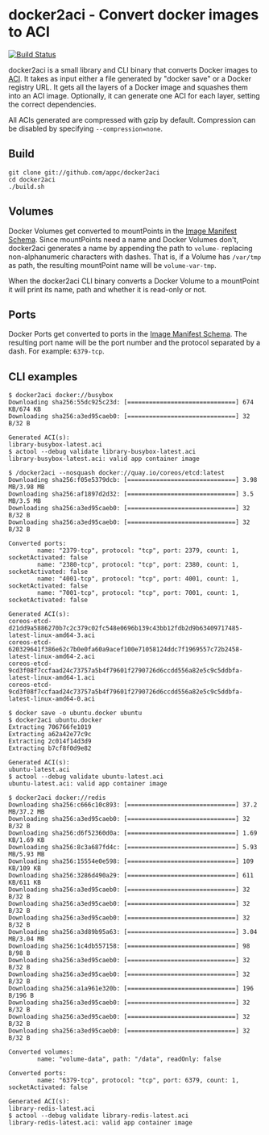 # docker2aci - Convert docker images to ACI

[![Build Status](https://semaphoreci.com/api/v1/projects/4472761c-2b88-41f2-b2de-bf0447a8a290/610597/badge.svg)](https://semaphoreci.com/appc/docker2aci)

docker2aci is a small library and CLI binary that converts Docker images to
[ACI][aci]. It takes as input either a file generated by "docker save" or a
Docker registry URL. It gets all the layers of a Docker image and squashes them
into an ACI image. Optionally, it can generate one ACI for each layer, setting
the correct dependencies.

All ACIs generated are compressed with gzip by default. Compression can be
disabled by specifying `--compression=none`.


## Build

	git clone git://github.com/appc/docker2aci
	cd docker2aci
	./build.sh

## Volumes

Docker Volumes get converted to mountPoints in the [Image Manifest
Schema][imageschema]. Since mountPoints need a name and Docker Volumes don't,
docker2aci generates a name by appending the path to `volume-` replacing
non-alphanumeric characters with dashes. That is, if a Volume has `/var/tmp`
as path, the resulting mountPoint name will be `volume-var-tmp`.

When the docker2aci CLI binary converts a Docker Volume to a mountPoint it will
print its name, path and whether it is read-only or not.

## Ports

Docker Ports get converted to ports in the [Image Manifest
Schema][imageschema]. The resulting port name will be the port number and the
protocol separated by a dash. For example: `6379-tcp`.

## CLI examples

```
$ docker2aci docker://busybox
Downloading sha256:55dc925c23d: [==============================] 674 KB/674 KB
Downloading sha256:a3ed95caeb0: [==============================] 32 B/32 B

Generated ACI(s):
library-busybox-latest.aci
$ actool --debug validate library-busybox-latest.aci
library-busybox-latest.aci: valid app container image
```

```
$ /docker2aci --nosquash docker://quay.io/coreos/etcd:latest
Downloading sha256:f05e5379dcb: [==============================] 3.98 MB/3.98 MB
Downloading sha256:af1897d2d32: [==============================] 3.5 MB/3.5 MB
Downloading sha256:a3ed95caeb0: [==============================] 32 B/32 B
Downloading sha256:a3ed95caeb0: [==============================] 32 B/32 B

Converted ports:
        name: "2379-tcp", protocol: "tcp", port: 2379, count: 1, socketActivated: false
        name: "2380-tcp", protocol: "tcp", port: 2380, count: 1, socketActivated: false
        name: "4001-tcp", protocol: "tcp", port: 4001, count: 1, socketActivated: false
        name: "7001-tcp", protocol: "tcp", port: 7001, count: 1, socketActivated: false

Generated ACI(s):
coreos-etcd-d21dd9a5886270b7c2c379c02fc548e0696b139c43bb12fdb2d9b63409717485-latest-linux-amd64-3.aci
coreos-etcd-620329641f386e62c7b0e0fa60a9acef100e71058124ddc7f1969557c72b2458-latest-linux-amd64-2.aci
coreos-etcd-9cd3f08f7ccfaad24c73757a5b4f79601f2790726d6ccdd556a82e5c9c5ddbfa-latest-linux-amd64-1.aci
coreos-etcd-9cd3f08f7ccfaad24c73757a5b4f79601f2790726d6ccdd556a82e5c9c5ddbfa-latest-linux-amd64-0.aci
```

```
$ docker save -o ubuntu.docker ubuntu
$ docker2aci ubuntu.docker
Extracting 706766fe1019
Extracting a62a42e77c9c
Extracting 2c014f14d3d9
Extracting b7cf8f0d9e82

Generated ACI(s):
ubuntu-latest.aci
$ actool --debug validate ubuntu-latest.aci
ubuntu-latest.aci: valid app container image
```

```
$ docker2aci docker://redis
Downloading sha256:c666c10c893: [==============================] 37.2 MB/37.2 MB
Downloading sha256:a3ed95caeb0: [==============================] 32 B/32 B
Downloading sha256:d6f52360d0a: [==============================] 1.69 KB/1.69 KB
Downloading sha256:8c3a687fd4c: [==============================] 5.93 MB/5.93 MB
Downloading sha256:15554e0e598: [==============================] 109 KB/109 KB 
Downloading sha256:3286d490a29: [==============================] 611 KB/611 KB 
Downloading sha256:a3ed95caeb0: [==============================] 32 B/32 B
Downloading sha256:a3ed95caeb0: [==============================] 32 B/32 B
Downloading sha256:a3ed95caeb0: [==============================] 32 B/32 B
Downloading sha256:a3d89b95a63: [==============================] 3.04 MB/3.04 MB
Downloading sha256:1c4db557158: [==============================] 98 B/98 B
Downloading sha256:a3ed95caeb0: [==============================] 32 B/32 B
Downloading sha256:a3ed95caeb0: [==============================] 32 B/32 B
Downloading sha256:a1a961e320b: [==============================] 196 B/196 B
Downloading sha256:a3ed95caeb0: [==============================] 32 B/32 B
Downloading sha256:a3ed95caeb0: [==============================] 32 B/32 B
Downloading sha256:a3ed95caeb0: [==============================] 32 B/32 B

Converted volumes:
        name: "volume-data", path: "/data", readOnly: false

Converted ports:
        name: "6379-tcp", protocol: "tcp", port: 6379, count: 1, socketActivated: false

Generated ACI(s):
library-redis-latest.aci
$ actool --debug validate library-redis-latest.aci
library-redis-latest.aci: valid app container image
```

[aci]: https://github.com/appc/spec/blob/master/SPEC.md#app-container-image
[imageschema]: https://github.com/appc/spec/blob/master/spec/aci.md#image-manifest-schema
